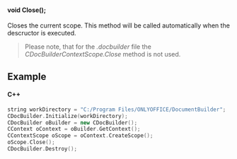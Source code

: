 #### void Close();

Closes the current scope. This method will be called automatically when the descructor is executed.

> Please note, that for the *.docbuilder* file the *CDocBuilderContextScope.Close* method is not used.

## Example

#### C++

```c++
string workDirectory = "C:/Program Files/ONLYOFFICE/DocumentBuilder";
CDocBuilder.Initialize(workDirectory);
CDocBuilder oBuilder = new CDocBuilder();
CContext oContext = oBuilder.GetContext();
CContextScope oScope = oContext.CreateScope();
oScope.Close();
CDocBuilder.Destroy();
```
